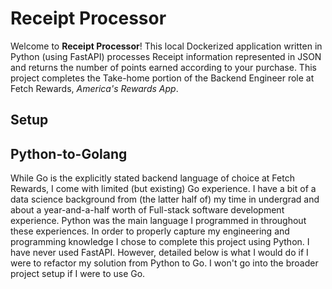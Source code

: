 # Receipt Processor

Welcome to **Receipt Processor**! This local Dockerized application written in Python (using FastAPI) processes Receipt information represented in JSON and returns the number of points earned according to your purchase. This project completes the Take-home portion of the Backend Engineer role at Fetch Rewards, _America's Rewards App_.

## Setup

## Python-to-Golang

While Go is the explicitly stated backend language of choice at Fetch Rewards, I come with limited (but existing) Go experience. I have a bit of a data science background from (the latter half of) my time in undergrad and about a year-and-a-half worth of Full-stack software development experience. Python was the main language I programmed in throughout these experiences. In order to properly capture my engineering and programming knowledge I chose to complete this project using Python. I have never used FastAPI. However, detailed below is what I would do if I were to refactor my solution from Python to Go. I won't go into the broader project setup if I were to use Go.
